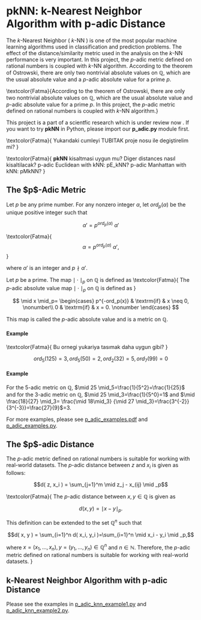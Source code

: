 # pkNN: k-Nearest Neighbor Algorithm with p-adic Distance

The $k$-Nearest Neighbor ( $k$-NN ) is one of the most popular machine learning algorithms used in classification and prediction problems. 
The effect of the distance/similarity metric used in the analysis on the $k$-NN performance is very important. 
In this project, the $p$-adic metric defined on rational numbers is coupled with $k$-NN algorithm. 
According to the theorem of Ostrowski, there are only two nontrivial absolute values on $\mathbb{Q}$, which are the usual absolute value and a $p$-adic absolute value for a prime $p$. 


\textcolor{Fatma}{According to the theorem of Ostrowski, there are only two nontrivial absolute values on $\mathbb{Q}$, which are the usual absolute value and $p$-adic absolute value for a prime $p$. In this project, the $p$-adic metric defined on rational numbers is coupled with $k$-NN algorithm.}

This project is a part of a scientfic research which is under review now . If you want to try <b>pkNN</b> in Python, please import our <b>p_adic.py</b> module first.

\textcolor{Fatma}{ Yukarıdaki cumleyi TUBITAK proje nosu ile degiştirelim mi? }

\textcolor{Fatma}{ <b>pkNN</b> kisaltmasi uygun mu? Diger distances nasıl kisaltilacak? p-adic Euclidean with kNN: pE_kNN? p-adic Manhattan with kNN: pMkNN? }

<h2>The $p$-Adic Metric </h2>

Let $p$ be any prime number. For any nonzero integer $\alpha$, let $ord_p(\alpha)$ be the unique positive integer such that

$$\alpha' = p^{ord_p ( \alpha )} \ \alpha' $$

 \textcolor{Fatma}{ $$\alpha = p^{ord_p ( \alpha )} \ \alpha', $$ }

where $\alpha'$ is an integer and $p  \nmid \alpha'$.

Let $p$ be a prime. The map $\mid \cdot \mid_p$ on $\mathbb{Q}$ is defined as   \textcolor{Fatma}{ The $p$-adic absolute value map $\mid \cdot \mid_p$ on $\mathbb{Q}$ is defined as }

$$ 
\mid x \mid_p= 
\begin{cases}
p^{-ord_p(x)} & \textrm{if} & x \neq 0, \nonumber\\
0 & \textrm{if} & x = 0. \nonumber
\end{cases}
$$

This map is called the $p$-adic absolute value and is a metric on $\mathbb{Q}$.

<h4>Example</h4>   \textcolor{Fatma}{ Bu ornegi yukariya tasımak daha uygun gibi? }

$$ord_5(125)=3, ord_5(50)=2, ord_2(32)=5, ord_7(99)=0$$

<h4>Example</h4> 

For the 5-adic metric on $\mathbb{Q}$, $\mid 25 \mid_5=\frac{1}{5^2}=\frac{1}{25}$ and  for the 3-adic metric on $\mathbb{Q}$,     $\mid 25 \mid_3=\frac{1}{5^0}=1$ and     $\mid \frac{18}{27} \mid_3= \frac{\mid 18\mid_3} {\mid 27 \mid_3}=\frac{3^{-2}}{3^{-3}}=\frac{27}{9}$=3.

For more examples, please see <a href="https://github.com/elifkrtl/pkNN/blob/main/p_adic_examples.pdf" target="_blank">p_adic_examples.pdf</a> and <a href="https://github.com/elifkrtl/pkNN/blob/main/p_adic_examples.py" target="_blank">p_adic_examples.py</a>.

<h2> The $p$-adic Distance </h2>

The $p$-adic metric defined on rational numbers is suitable for working with real-world datasets. The $p$-adic distance between $z$ and $x_i$ is given as follows:

$$d( z, x_i ) = \sum_{j=1}^m \mid z_j - x_{ij} \mid _p$$

\textcolor{Fatma}{ The $p$-adic distance between $x, y \in \mathbb{Q}$ is given as 

$$d( x, y ) = \mid x - y \mid _p.$$

This definition can be extended to the set $\mathbb{Q}^n$ such that

$$d( x, y ) = \sum_{i=1}^n d( x_i, y_i )=\sum_{i=1}^n \mid x_i - y_i \mid _p,$$

where $x=(x_1, \dots, x_n),  y=(y_1, \dots, y_n) \in \mathbb{Q}^n$ and $n\in \mathbb{N}$. Therefore, the $p$-adic metric defined on rational numbers is suitable for working with real-world datasets. }

<h2> k-Nearest Neighbor Algorithm with p-adic Distance </h2>

Please see the examples in <a href="https://github.com/elifkrtl/pkNN/blob/main/p_adic_knn_example1.py" target="_blank">p_adic_knn_example1.py</a> and <a href="https://github.com/elifkrtl/pkNN/blob/main/p_adic_knn_example2.py" target="_blank">p_adic_knn_example2.py</a>.
